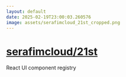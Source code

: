 ```yaml
---
layout: default
date: 2025-02-19T23:00:03.260576
image: assets/serafimcloud_21st_cropped.png
---
```


# [serafimcloud/21st](https://github.com/serafimcloud/21st)

React UI component registry
